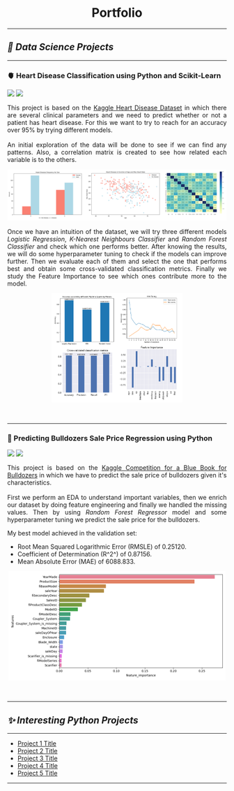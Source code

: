 <h1 style="text-align: center;"><b> Portfolio </b></h1>


---

## ***🌊 Data Science Projects***

---

### 🫀 Heart Disease Classification using Python and Scikit-Learn  
[![](https://img.shields.io/badge/Jupyter-Open%20Notebook-violet?logo=jupyter)](https://germgallardo.github.io/projects/end-to-end-heart-disease-classification.html)
[![](https://img.shields.io/badge/Github-View%20on%20Github-violet?logo=github)](https://github.com/germgallardo/Heart-Disease)

<p style="text-align:justify;">This project is based on the <a href="https://www.kaggle.com/datasets/redwankarimsony/heart-disease-data/">Kaggle Heart Disease Dataset</a> in which there are several clinical parameters and we need to predict whether or not a patient has heart disease. For this we want to try to reach for an accuracy over 95% by trying different models.
<br><br>  
An initial exploration of the data will be done to see if we can find any patterns. Also, a correlation matrix is created to see how related each variable is to the others.</p>

<img src="/images/data_exploration.png?raw=true">

<p style="text-align:justify;">Once we have an intuition of the dataset, we will try three different models <i>Logistic Regression</i>, <i>K-Nearest Neighbours Classifier</i> and <i>Random Forest Classifier</i> and check which one performs better. After knowing the results, we will do some hyperparameter tuning to check if the models can improve further. Then we evaluate each of them and select the one that performs best and obtain some cross-validated classification metrics. Finally we study the Feature Importance to see which ones contribute more to the model.</p>
<!-- a -->
<!--<img src="/images/model_analysis.png?raw=true">-->

<p align="center">
  <img width="300" height="250" src="/images/model_analysis.png?raw=true">
</p>

<br>

---
### 🚜 Predicting Bulldozers Sale Price Regression using Python
[![](https://img.shields.io/badge/Jupyter-Open%20Notebook-violet?logo=jupyter)](https://germgallardo.github.io/projects/end-to-end-bulldozer-price-regression.html)
[![](https://img.shields.io/badge/Github-View%20on%20Github-violet?logo=github)](https://github.com/germgallardo/Bulldozer-Price-Prediction)

<p style="text-align:justify;">This project is based on the <a href="https://www.kaggle.com/c/bluebook-for-bulldozers/overview">Kaggle Competition for a Blue Book for Bulldozers</a> in which we have to predict the sale price of bulldozers given it's characteristics.
<br><br>
First we perform an EDA to understand important variables, then we enrich our dataset by doing feature engineering and finally we handled the missing values. Then by using <i>Random Forest Regressor</i> model and some hyperparameter tuning we predict the sale price for the bulldozers.</p>

My best model achieved in the validation set:
* Root Mean Squared Logarithmic Error (RMSLE) of 0.25120.
* Coefficient of Determination (R^2^) of 0.87156.
* Mean Absolute Error (MAE) of 6088.833.

<p align="center">
  <img width="500" height="250" src="/images/feature_importance.png?raw=true">
</p>

<br>

---

## ***✨ Interesting Python Projects***

---

- [Project 1 Title](http://example.com/)
- [Project 2 Title](http://example.com/)
- [Project 3 Title](http://example.com/)
- [Project 4 Title](http://example.com/)
- [Project 5 Title](http://example.com/)

---
